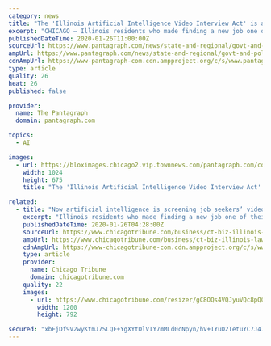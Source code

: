 ```yaml
---
category: news
title: "The 'Illinois Artificial Intelligence Video Interview Act' is a real law. Here's why it may be coming to a job application near year."
excerpt: "CHICAGO — Illinois residents who made finding a new job one of their 2020 resolutions will have a better understanding of how employers use artificial intelligence to assess video interviews, under a new state law that is the first of its kind. The Illinois Artificial Intelligence Video Interview Act, which took effect Jan. 1, requires ..."
publishedDateTime: 2020-01-26T11:00:00Z
sourceUrl: https://www.pantagraph.com/news/state-and-regional/govt-and-politics/the-illinois-artificial-intelligence-video-interview-act-is-a-real/article_83b42244-8a7b-5a0e-8c4f-87578980362c.html
ampUrl: https://www.pantagraph.com/news/state-and-regional/govt-and-politics/the-illinois-artificial-intelligence-video-interview-act-is-a-real/article_83b42244-8a7b-5a0e-8c4f-87578980362c.amp.html
cdnAmpUrl: https://www-pantagraph-com.cdn.ampproject.org/c/s/www.pantagraph.com/news/state-and-regional/govt-and-politics/the-illinois-artificial-intelligence-video-interview-act-is-a-real/article_83b42244-8a7b-5a0e-8c4f-87578980362c.amp.html
type: article
quality: 26
heat: 26
published: false

provider:
  name: The Pantagraph
  domain: pantagraph.com

topics:
  - AI

images:
  - url: https://bloximages.chicago2.vip.townnews.com/pantagraph.com/content/tncms/assets/v3/editorial/e/82/e8238790-367e-52c6-b97c-abd8598dfaca/5e2bc84975b6a.image.jpg?resize=1024%2C675
    width: 1024
    height: 675
    title: "The 'Illinois Artificial Intelligence Video Interview Act' is a real law. Here's why it may be coming to a job application near year."

related:
  - title: "Now artificial intelligence is screening job seekers’ videos. A new Illinois law requires businesses to disclose their use of the technology."
    excerpt: "Illinois residents who made finding a new job one of their 2020 resolutions will have a better understanding of how employers use artificial intelligence to assess video interviews, under a new state law that is the first of its kind. The Illinois Artificial Intelligence Video Interview Act, which took effect Jan. 1, requires companies to ..."
    publishedDateTime: 2020-01-26T04:28:00Z
    sourceUrl: https://www.chicagotribune.com/business/ct-biz-illinois-law-limits-online-video-job-interviews-20200124-y2fuvlfzxzftnatx7olabgrule-story.html
    ampUrl: https://www.chicagotribune.com/business/ct-biz-illinois-law-limits-online-video-job-interviews-20200124-y2fuvlfzxzftnatx7olabgrule-story.html?outputType=amp
    cdnAmpUrl: https://www-chicagotribune-com.cdn.ampproject.org/c/s/www.chicagotribune.com/business/ct-biz-illinois-law-limits-online-video-job-interviews-20200124-y2fuvlfzxzftnatx7olabgrule-story.html?outputType=amp
    type: article
    provider:
      name: Chicago Tribune
      domain: chicagotribune.com
    quality: 22
    images:
      - url: https://www.chicagotribune.com/resizer/gC8OQs4VQJyuVQc8pQCa5qnV2zw=/1200x0/top/arc-anglerfish-arc2-prod-tronc.s3.amazonaws.com/public/ICOYESEI3FC7LC3FDXDATNBUPY.jpg
        width: 1200
        height: 792

secured: "xbFjDf9V2wyKtmJ7SLQF+YgXYtDlVIY7mMLd0cNpyn/hV+IYuD2TetuYC7J47M+QDZvwexvc5p5RJn59pkrnHsu1Mlzo/W7bxI8Ja0d2GCx8wp6fdzVOsVdXHBrnByZgeOiLWcSvsorh6/YZuwsp8PgcZX+qjy8bGYn92qDSkRJ8QU88JrOKuzY6dxVZlD8xc8r8sgSKntNdBni2/Rf8sH/kIJUHtGce+IGBE46siuNjCAUt0/p6qWOgV5eyv4gEUh31U3/EEzak2NYgz7dhbg05AqDbn3TKFFy4KwysmQtV46sgXrnTPmvubaln7QTR;9uDDwD4NA0avJXr7RHwD8w=="
---
```



